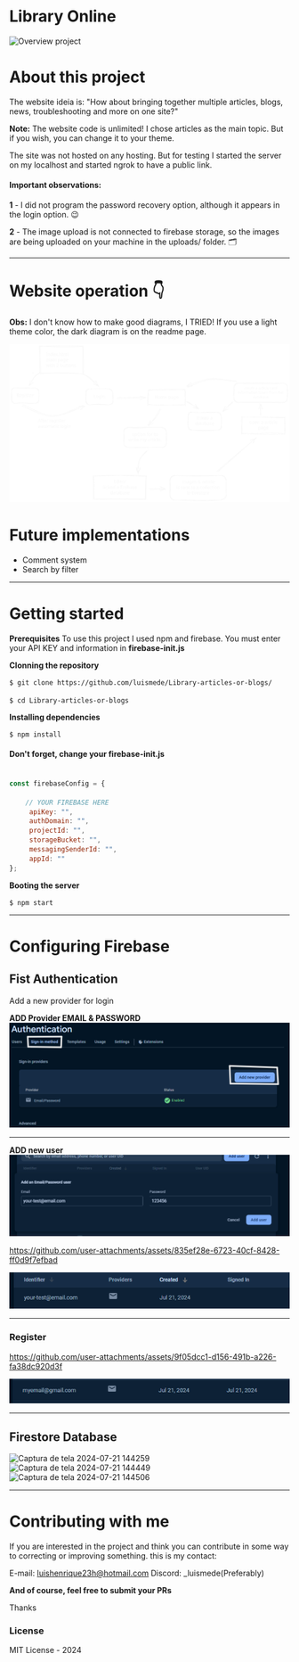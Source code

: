 # Library Online

![Overview project](https://github.com/user-attachments/assets/a6876e91-5f21-4f58-8fc8-1c18e73a73b6)


# About this project
The website ideia is: "How about bringing together multiple articles, blogs, news, troubleshooting and more on one site?"

**Note:** The website code is unlimited! I chose articles as the main topic. But if you wish, you can change it to your theme.

The site was not hosted on any hosting. But for testing I started the server on my localhost and started ngrok to have a public link.

#### Important observations:
**1** - I did not program the password recovery option, although it appears in the login option. 😉

**2** - The image upload is not connected to firebase storage, so the images are being uploaded on your machine in the uploads/ folder. 🗂️

---

# Website operation 👇
**Obs:** I don't know how to make good diagrams, I TRIED!
If you use a light theme color, the dark diagram is on the readme page.

<img src="./readme/diagram-library.svg"></img>



# Future implementations
- Comment system
- Search by filter

---
# Getting started
**Prerequisites**
To use this project I used npm and firebase.
You must enter your API KEY and information in **firebase-init.js**

**Clonning the repository**
```
$ git clone https://github.com/luismede/Library-articles-or-blogs/

$ cd Library-articles-or-blogs
```
**Installing dependencies**
```
$ npm install
```
#### Don't forget, change your firebase-init.js
```js

const firebaseConfig = {
    
    // YOUR FIREBASE HERE
     apiKey: "",
     authDomain: "",
     projectId: "",
     storageBucket: "",
     messagingSenderId: "",
     appId: ""
};

```


**Booting the server**
```
$ npm start
```
---

# Configuring Firebase

## Fist Authentication
Add a new provider for login

**ADD Provider EMAIL & PASSWORD**
<img src="readme/Captura de tela 2024-07-21 135720.png">

---

**ADD new user**
<img src="readme/Captura de tela 2024-07-21 135911.png">


https://github.com/user-attachments/assets/835ef28e-6723-40cf-8428-ff0d9f7efbad

<img src="readme/Captura de tela 2024-07-21 135941.png">

---

### Register
https://github.com/user-attachments/assets/9f05dcc1-d156-491b-a226-fa38dc920d3f

<img src="readme/Captura de tela 2024-07-21 140420.png">

---

## Firestore Database
![Captura de tela 2024-07-21 144259](https://github.com/user-attachments/assets/bedd7c79-b981-4b3f-855b-5b3ef42132f3)
![Captura de tela 2024-07-21 144449](https://github.com/user-attachments/assets/2c45fa17-c39b-47ce-9c6b-78e92d6786fa)
![Captura de tela 2024-07-21 144506](https://github.com/user-attachments/assets/053f6283-bbe3-4d84-b0eb-555a2a700af2)

---

# Contributing with me
If you are interested in the project and think you can contribute in some way to correcting or improving something. this is my contact:

E-mail: luishenrique23h@hotmail.com
Discord: _luismede(Preferably)

**And of course, feel free to submit your PRs**

Thanks

### License
MIT License - 2024
